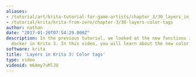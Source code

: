 ```yaml
---
aliases:
- /tutorial/art/krita-tutorial-for-game-artists/chapter_3/30_layers_in_krita_3_color_tags
- /tutorial/krita/krita-from-zero/chapter-3/30-layers-color-tags
author: nathan
date: "2017-01-20T07:54:29.000Z"
description: In the previous tutorial, we looked at the new functions in the layers
  docker in Krita 3. In this video, you will learn about the new color tags and filtering.
software: krita
title: 'Layers in Krita 3: Color tags'
type: video
videoid: m6Amy7uMlJU
---
```

